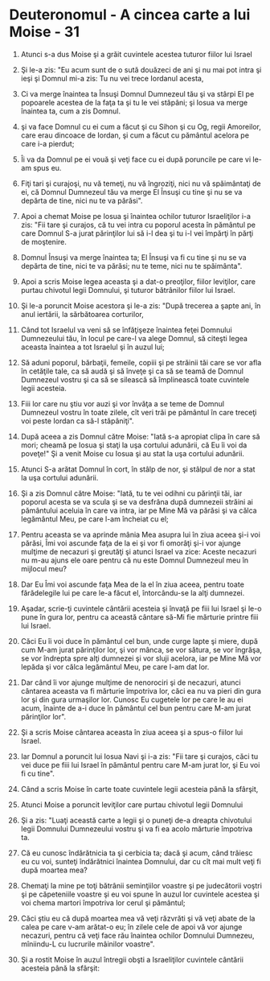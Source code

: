 # Deuteronomul - A cincea carte a lui Moise - 31

1. Atunci s-a dus Moise şi a grăit cuvintele acestea tuturor fiilor lui Israel 

2. Şi le-a zis: "Eu acum sunt de o sută douăzeci de ani şi nu mai pot intra şi ieşi şi Domnul mi-a zis: Tu nu vei trece Iordanul acesta, 

3. Ci va merge înaintea ta Însuşi Domnul Dumnezeul tău şi va stârpi El pe popoarele acestea de la faţa ta şi tu le vei stăpâni; şi Iosua va merge înaintea ta, cum a zis Domnul. 

4. şi va face Domnul cu ei cum a făcut şi cu Sihon şi cu Og, regii Amoreilor, care erau dincoace de Iordan, şi cum a făcut cu pământul acelora pe care i-a pierdut; 

5. Îi va da Domnul pe ei vouă şi veţi face cu ei după poruncile pe care vi le-am spus eu. 

6. Fiţi tari şi curajoşi, nu vă temeţi, nu vă îngroziţi, nici nu vă spăimântaţi de ei, că Domnul Dumnezeul tău va merge El Însuşi cu tine şi nu se va depărta de tine, nici nu te va părăsi". 

7. Apoi a chemat Moise pe Iosua şi înaintea ochilor tuturor Israeliţilor i-a zis: "Fii tare şi curajos, că tu vei intra cu poporul acesta în pământul pe care Domnul S-a jurat părinţilor lui să i-l dea şi tu i-l vei împărţi în părţi de moştenire. 

8. Domnul Însuşi va merge înaintea ta; El Însuşi va fi cu tine şi nu se va depărta de tine, nici te va părăsi; nu te teme, nici nu te spăimânta". 

9. Apoi a scris Moise legea aceasta şi a dat-o preoţilor, fiilor leviţilor, care purtau chivotul legii Domnului, şi tuturor bătrânilor fiilor lui Israel. 

10. Şi le-a poruncit Moise acestora şi le-a zis: "După trecerea a şapte ani, în anul iertării, la sărbătoarea corturilor, 

11. Când tot Israelul va veni să se înfăţişeze înaintea feţei Domnului Dumnezeului tău, în locul pe care-l va alege Domnul, să citeşti legea aceasta înaintea a tot Israelul şi în auzul lui; 

12. Să aduni poporul, bărbaţii, femeile, copiii şi pe străinii tăi care se vor afla în cetăţile tale, ca să audă şi să înveţe şi ca să se teamă de Domnul Dumnezeul vostru şi ca să se silească să împlinească toate cuvintele legii acesteia. 

13. Fiii lor care nu ştiu vor auzi şi vor învăţa a se teme de Domnul Dumnezeul vostru în toate zilele, cît veri trăi pe pământul în care treceţi voi peste Iordan ca să-l stăpâniţi". 

14. După aceea a zis Domnul către Moise: "Iată s-a apropiat clipa în care să mori; cheamă pe Iosua şi staţi la uşa cortului adunării, că Eu îi voi da poveţe!" Şi a venit Moise cu Iosua şi au stat la uşa cortului adunării. 

15. Atunci S-a arătat Domnul în cort, în stâlp de nor, şi stâlpul de nor a stat la uşa cortului adunării. 

16. Şi a zis Domnul către Moise: "Iată, tu te vei odihni cu părinţii tăi, iar poporul acesta se va scula şi se va desfrâna după dumnezeii străini ai pământului aceluia în care va intra, iar pe Mine Mă va părăsi şi va călca legământul Meu, pe care l-am încheiat cu el; 

17. Pentru aceasta se va aprinde mânia Mea asupra lui în ziua aceea şi-i voi părăsi, Îmi voi ascunde faţa de la ei şi vor fi omorâţi şi-i vor ajunge mulţime de necazuri şi greutăţi şi atunci Israel va zice: Aceste necazuri nu m-au ajuns ele oare pentru că nu este Domnul Dumnezeul meu în mijlocul meu? 

18. Dar Eu Îmi voi ascunde faţa Mea de la el în ziua aceea, pentru toate fărădelegile lui pe care le-a făcut el, întorcându-se la alţi dumnezei. 

19. Aşadar, scrie-ţi cuvintele cântării acesteia şi învaţă pe fiii lui Israel şi le-o pune în gura lor, pentru ca această cântare să-Mi fie mărturie printre fiii lui Israel. 

20. Căci Eu îi voi duce în pământul cel bun, unde curge lapte şi miere, după cum M-am jurat părinţilor lor, şi vor mânca, se vor sătura, se vor îngrăşa, se vor îndrepta spre alţi dumnezei şi vor sluji acelora, iar pe Mine Mă vor lepăda şi vor călca legământul Meu, pe care l-am dat lor. 

21. Dar când îi vor ajunge mulţime de nenorociri şi de necazuri, atunci cântarea aceasta va fi mărturie împotriva lor, căci ea nu va pieri din gura lor şi din gura urmaşilor lor. Cunosc Eu cugetele lor pe care le au ei acum, înainte de a-i duce în pământul cel bun pentru care M-am jurat părinţilor lor". 

22. Şi a scris Moise cântarea aceasta în ziua aceea şi a spus-o fiilor lui Israel. 

23. Iar Domnul a poruncit lui Iosua Navi şi i-a zis: "Fii tare şi curajos, căci tu vei duce pe fiii lui Israel în pământul pentru care M-am jurat lor, şi Eu voi fi cu tine". 

24. Când a scris Moise în carte toate cuvintele legii acesteia până la sfârşit, 

25. Atunci Moise a poruncit leviţilor care purtau chivotul legii Domnului 

26. Şi a zis: "Luaţi această carte a legii şi o puneţi de-a dreapta chivotului legii Domnului Dumnezeului vostru şi va fi ea acolo mărturie împotriva ta. 

27. Că eu cunosc îndărătnicia ta şi cerbicia ta; dacă şi acum, când trăiesc eu cu voi, sunteţi îndărătnici înaintea Domnului, dar cu cît mai mult veţi fi după moartea mea? 

28. Chemaţi la mine pe toţi bătrânii seminţiilor voastre şi pe judecătorii voştri şi pe căpeteniile voastre şi eu voi spune în auzul lor cuvintele acestea şi voi chema martori împotriva lor cerul şi pământul; 

29. Căci ştiu eu că după moartea mea vă veţi răzvrăti şi vă veţi abate de la calea pe care v-am arătat-o eu; în zilele cele de apoi vă vor ajunge necazuri, pentru că veţi face rău înaintea ochilor Domnului Dumnezeu, mîniindu-L cu lucrurile mâinilor voastre". 

30. Şi a rostit Moise în auzul întregii obşti a Israeliţilor cuvintele cântării acesteia până la sfârşit: 

